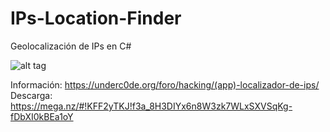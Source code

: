 # IPs-Location-Finder
Geolocalización de IPs en C#

![alt tag](http://i.imgur.com/9uuCYII.jpg)

Información: https://underc0de.org/foro/hacking/(app)-localizador-de-ips/
Descarga: https://mega.nz/#!KFF2yTKJ!f3a_8H3DIYx6n8W3zk7WLxSXVSqKg-fDbXI0kBEa1oY
